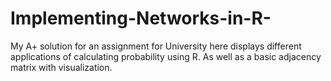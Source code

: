 # Implementing-Networks-in-R-
My A+ solution for an assignment for University here displays different applications of calculating probability using R.
As well as a basic adjacency matrix with visualization.
